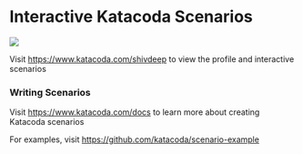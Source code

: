 # Interactive Katacoda Scenarios

[![](http://shields.katacoda.com/katacoda/shivdeep/count.svg)](https://www.katacoda.com/shivdeep "Get your profile on Katacoda.com")

Visit https://www.katacoda.com/shivdeep to view the profile and interactive scenarios

### Writing Scenarios
Visit https://www.katacoda.com/docs to learn more about creating Katacoda scenarios

For examples, visit https://github.com/katacoda/scenario-example
